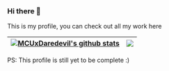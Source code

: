 ### Hi there 👋
This is my profile, you can check out all my work here<br>


| <a href="https://github.com/anuraghazra/github-readme-stats"><img align="center" src="https://github-readme-stats.vercel.app/api?username=MCUxDaredevil&count_private=true&show_icons=true&theme=github_dark&include_all_commits=true&hide_border=true" alt="MCUxDaredevil's github stats" /></a> | <a href="https://github.com/anuraghazra/github-readme-stats"><img align="center" src="https://github-readme-stats.vercel.app/api/top-langs/?username=MCUxDaredevil&layout=compact&theme=github_dark&hide_border=true" /></a> |
| ------------- | ------------- |



PS: This profile is still yet to be complete :)
